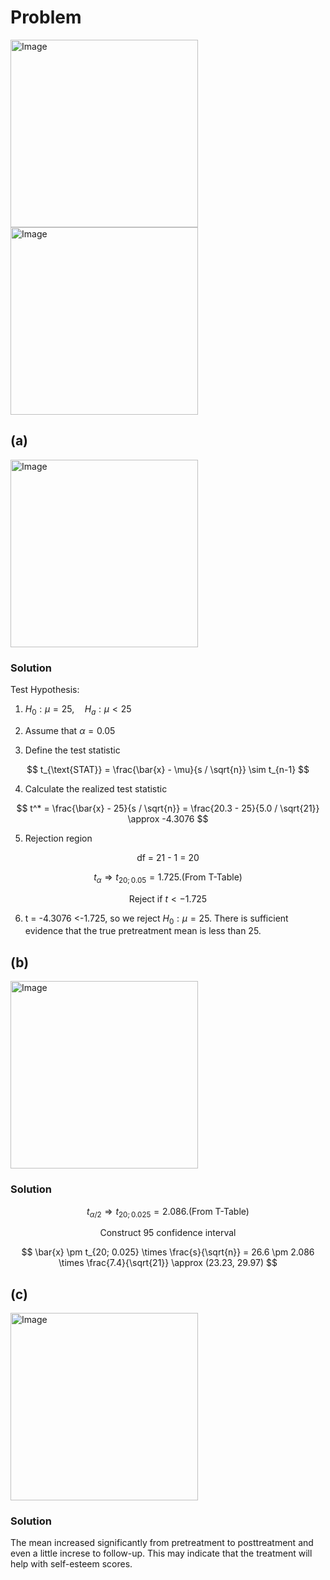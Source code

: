 # Problem
<img width="300" alt="Image" src="https://github.com/user-attachments/assets/c367efe8-b33a-43b3-9015-cdfc27d48e47" />

<img width="300" alt="Image" src="https://github.com/user-attachments/assets/f176428c-2064-42d9-8daf-ccff474c8ccf" />

## (a)
<img width="300" alt="Image" src="https://github.com/user-attachments/assets/bb17badf-6455-4f2b-b1f0-68f938ecacb9" />

### Solution
Test Hypothesis: 

1. $H_0: \mu = 25, \quad H_a: \mu < 25$

2. Assume that $\alpha = 0.05$

3. Define the test statistic

$$
t_{\text{STAT}} = \frac{\bar{x} - \mu}{s / \sqrt{n}} \sim t_{n-1}
$$

4. Calculate the realized test statistic

$$
t^* = \frac{\bar{x} - 25}{s / \sqrt{n}} = \frac{20.3 - 25}{5.0 / \sqrt{21}} \approx -4.3076
$$

5. Rejection region

$$\text{df = 21 - 1 = 20}$$

$$t_{\alpha} \Rightarrow t_{20;0.05}=1.725. \text{(From T-Table)}$$ 

$$
\text{Reject if }t < -1.725
$$

6. t = -4.3076 <-1.725, so we reject $H_0: \mu = 25$. There is sufficient evidence that the true pretreatment mean is less than 25.
  
## (b)
<img width="300" alt="Image" src="https://github.com/user-attachments/assets/edf20e0f-5b42-4c97-a8ca-3d46858f6caf" />

### Solution
$$t_{\alpha/2} \Rightarrow t_{20;0.025}=2.086. \text{(From T-Table)}$$

$$\text{Construct 95 confidence interval}$$

$$
\bar{x} \pm t_{20; 0.025} \times \frac{s}{\sqrt{n}} = 26.6 \pm 2.086 \times \frac{7.4}{\sqrt{21}} \approx (23.23, 29.97)
$$  

## (c)
<img width="300" alt="Image" src="https://github.com/user-attachments/assets/b0edc049-2aa1-4c8b-9bb8-7c3918fb2cfe" />

### Solution
The mean increased significantly from pretreatment to posttreatment and even a little increse to follow-up. This may indicate that the treatment will help with self-esteem scores.
